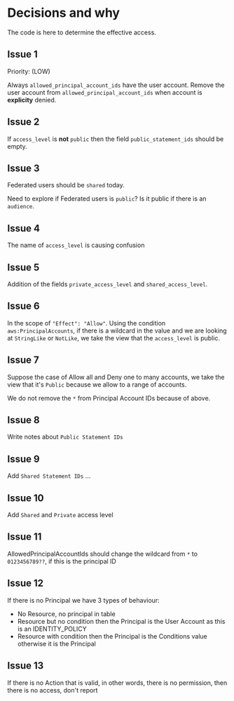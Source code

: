 # Decisions and why

The code is here to determine the effective access.

## Issue 1

Priority: (LOW)

Always `allowed_principal_account_ids` have the user account. Remove the user account from `allowed_principal_account_ids` when account is **explicity** denied.

## Issue 2

If `access_level` is **not** `public` then the field `public_statement_ids` should be empty.

## Issue 3

Federated users should be `shared` today.

Need to explore if Federated users is `public`?
Is it public if there is an `audience`.

## Issue 4

The name of `access_level` is causing confusion

## Issue 5

Addition of the fields `private_access_level` and `shared_access_level`.

## Issue 6

In the scope of `"Effect": "Allow"`. Using the condition `aws:PrincipalAccounts`, if there is a wildcard in the value and we are looking at `StringLike` or `NotLike`, we take the view that the `access_level` is public.

## Issue 7

Suppose the case of Allow all and Deny one to many accounts, we take the view that it's `Public` because we allow to a range of accounts.

We do not remove the `*` from Principal Account IDs because of above.

## Issue 8

Write notes about `Public Statement IDs`

## Issue 9

Add `Shared Statement IDs` ...

## Issue 10

Add `Shared` and `Private` access level

## Issue 11

AllowedPrincipalAccountIds should change the wildcard from `*` to `0123456789??`, if this is the principal ID

## Issue 12

If there is no Principal we have 3 types of behaviour:

- No Resource, no principal in table
- Resource but no condition then the Principal is the User Account as this is an IDENTITY_POLICY
- Resource with condition then the Principal is the Conditions value otherwise it is the Principal

## Issue 13

If there is no Action that is valid, in other words, there is no permission, then there is no access, don't report
